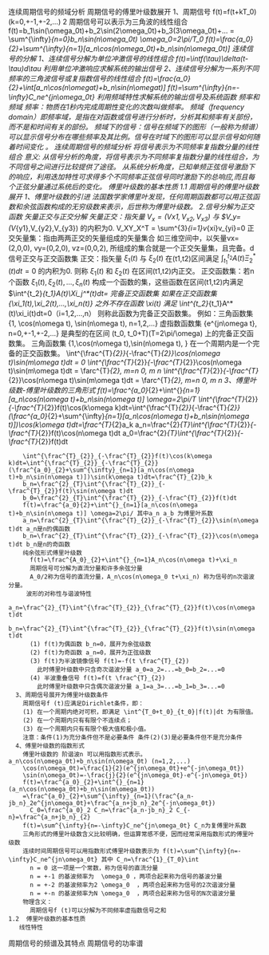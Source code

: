 连续周期信号的频域分析
  周期信号的傅里叶级数展开
    1、周期信号
      f(t)=f(t+kT_0) (k=0,+-1,+-2,...)
    2 周期信号可以表示为三角波的线性组合
      f(t)=b_1\sin(\omega_0t)+b_2\sin(2\omega_0t)+b_3(3\omega_0t)+...
      = \sum^{\infty}_{n=0}b_n\sin(n\omega_0t) \omega_0=2\pi/T_0
      f(t)=\frac{a_0}{2}+\sum^{\infty}{n=1}[a_n\cos(n\omega_0t)+b_n\sin(n\omega_0t)]
    连续信号的分解
      1、连续信号分解为单位冲激信号的线性组合
        f(t)=\intf(\tau)\delta(t-\tau)d\tau
        利用单位冲激响应求解系统的输出信号
      2、连续信号分解为一系列不同频率的三角波信号或复指数信号的线性组合
        f(t)=\frac{a_0}{2}+\int[a_n\cos(n\omegat)+b_n\sin(n\omegat)]
        f(t)=\sum^{\infty}{n=-\infty}C_ne^{jn\omega_0t}
        利用频域特性求解系统的输出信号及系统函数
    频率和频域
      频率：物质在1秒内完成周期性变化的次数叫做频率。
      频域（frequency domain）即频率域，是指在对函数或信号进行分析时，分析其和频率有关部份，而不是和时间有关的部份。
      频域下的信号：信号在频域下的图形（一般称为频谱）可以显示信号分布在哪些频率及其比例。信号在时域下的图形可以显示信号如何随着时间变化 。
    连续周期信号的频域分析
      将信号表示为不同频率复指数分量的线性组合
      意义:
        从信号分析的角度，将信号表示为不同频率复指数分量的线性组合，为不同信号之间进行比较提供了途径。
        从系统分析角度，已知单频正弦信号激励下的响应，利用迭加特性可求得多个不同频率正弦信号同时激励下的总响应,而且每个正弦分量通过系统后的变化。
  傅里叶级数的基本性质
    1.1  周期信号的傅里叶级数展开
      1、傅里叶级数的引进
        法国数学家傅里叶发现，任何周期函数都可以用正弦函数和余弦函数构成的无穷级数来表示，后世称为傅里叶级数。
      2.信号分解为正交函数
        矢量正交与正交分解
        矢量正交：指矢量 $V_x=(V{x1},V_{x2},V_{x3})$ 与 $V_y=(V_{y1},V_{y2},V_{y3}) 的内积为0.
          V_XY_X^T = \sum^{3}_{i=1}v_{xi}v_{yi}=0
        正交矢量集：指由两两正交的矢量组成的矢量集合
          如三维空间中，以矢量vx=(2,0,0), vy=(0,2,0), vz=(0,0,2), 所组成的集合就是一个正交矢量集，且完备。d
        信号正交与正交函数集
          正交：指矢量 $\xi_1(t)$ 与 $\xi_2(t)$ 在(t1,t2)区间满足 $\int^{t_2}_{t_1}A(t)\Xi_2^*(t)dt=0$ 的内积为0.
            则称 $\xi_1(t)$ 和 $\xi_2(t)$ 在区间(t1,t2)内正交。
          正交函数集：若n个函数 $\xi_1(t),\xi_2(t),...,\xi_n(t)$
            构成一个函数的集，这些函数在区间(t1,t2)内满足 $\int^{t_2}_{t_1}A(t)\Xi_j^*(t)dt=
          完备正交函数集
            如果在正交函数集 {\xi_1(t),\xi_2(t),...,\xi_n(t)}  之外不存在函数 \xi(t) 满足
              \int^{t_2}_{t_1}A^*(t)\xi_i(t)dt=0（i=1,2,…,n）
            则称此函数为完备正交函数集。
              例如：三角函数集 {1, \cos(n\omega t), \sin(n\omega t), n=1,2,...}
              虚指数函数集 {e^{jn\omega t}, n=0,+-1,+-2,...}
              是典型的在区间 (t_0, t_0+T)(T=2\pi/\omega) 上的完备正交函数集。
              三角函数集 {1,\cos(n\omega t),\sin(n\omega t), } 在一个周期内是一个完备的正交函数集。
                \int^{\frac^{T}_{2}}_{-\frac^{T}_{2}}\cos(n\omega t)\sin(m\omega t)dt = 0
                \int^{\frac^{T}_{2}}_{-\frac^{T}_{2}}\cos(n\omega t)\sin(m\omega t)dt = \farc^{T}_{2}, m=n 0, m n
                \int^{\frac^{T}_{2}}_{-\frac^{T}_{2}}\cos(n\omega t)\sin(m\omega t)dt = \farc^{T}_{2}, m=n 0, m n
      3、傅里叶级数-傅里叶级数的三角形式
        f(t)=\frac^{a_0}_{2}+\int^{}_{n=1}[a_n\cos(n\omega t)+b_n\sin(n\omega t)] \omega=2\pi/T
        \int^{\frac^{T}_{2}}_{-\frac^{T}_{2}}f(t)\cos(k\omega k)dt=\int^{\frac^{T}_{2}}_{-\frac^{T}_{2}}(\frac^{a_0}_{2}+\sum^{\infty}_{n=1}[a_n\cos(n\omega t)+b_n\sin(n\omega t)])\cos(k\omega t)dt=\frac^{T}_{2}a_k
        a_n=\frac^{2}_{T}\int^{\frac^{T}_{2}}_{-\frac^{T}_{2}}f(t)\cos(n\omega t)dt
        a_0=\frac^{2}_{T}\int^{\frac^{T}_{2}}_{-\frac^{T}_{2}}f(t)dt

        \int^{\frac^{T}_{2}}_{-\frac^{T}_{2}}f(t)\cos(k\omega k)dt=\int^{\frac^{T}_{2}}_{-\frac^{T}_{2}}(\frac^{a_0}_{2}+\sum^{\infty}_{n=1}[a_n\cos(n\omega t)+b_n\sin(n\omega t)])\sin(k\omega t)dt=\frac^{T}_{2}b_k
        b_n=\frac^{2}_{T}\int^{\frac^{T}_{2}}_{-\frac^{T}_{2}}f(t)\sin(n\omega t)dt
        b_0=\frac^{2}_{T}\int^{\frac^{T}_{2}}_{-\frac^{T}_{2}}f(t)dt
        f(t)=\frac^{a_0}{2}+\int^{}_{n=1}[a_n\cos(n\omega t)+b_n\sin(n\omega t)] \omega=2\pi/ 其中a_n a_b 为傅里叶系数
        a_n=\frac^{2}_{T}\int^{\frac^{T}_{2}}_{-\frac^{T}_{2}}\sin(n\omega t)dt a_n是n的偶函数
        b_n=\frac^{2}_{T}\int^{\frac^{T}_{2}}_{-\frac^{T}_{2}}\cos(n\omega t)dt b_n是n的奇函数
        纯余弦形式傅里叶级数
          f(t)=\frac^{A_0}_{2}+\int^{}_{n=1}A_n\cos(n\omega t)+\xi_n
          周期信号可分解为直流分量和许多余弦分量
          A_0/2称为信号的直流分量，A_n\cos(n\omega_0 t+\xi_n) 称为信号的n次谐波分量。
         波形的对称性与谐波特性
          a_n=\frac^{2}_{T}\int^{\frac^{T}_{2}}_{\frac^{T}_{2}}f(t)\cos(n\omega t)dt
          b_n=\frac^{2}_{T}\int^{\frac^{T}_{2}}_{\frac^{T}_{2}}f(t)\sin(n\omega t)dt
          (1) f(t)为偶函数 b_n=0，展开为余弦级数
          (2) f(t)为奇函数 a_n=0，展开为正弦级数
          (3) f(t)为半波镜像信号 f(t)=-f(t \frac^{T}_{2})
            此时傅里叶级数中只含奇次谐波分量 a_0=a_2=...=b_0=b_2=...=0
          (4) 半波重叠信号 f(t)=f(t \frac^{T}_{2})
            此时傅里叶级数中只含偶次谐波分量 a_1=a_3=...=b_1=b_3=...=0
      3、周期信号展开为傅里叶级数条件
        周期信号f (t)应满足Dirichlet条件，即：
        (1) 在一个周期内绝对可积，即满足 \int^{T_0+t_0}_{t_0}|f(t)|dt 为有限值。
        (2) 在一个周期内只有有限个不连续点；
        (3) 在一个周期内只有有限个极大值和极小值。
        注意：条件(1)为充分条件但不是必要条件 条件(2)(3)是必要条件但不是充分条件
      4、傅里叶级数的指数形式
        傅里叶级数的 阶谐波n 可以用指数形式表示。 a_n\cos(n\omega_0t)+b_n\sin(n\omega_0t) (n=1,2,...)
        \cos(n\omega_0t)=\frac{1}{2}(e^{jn\omega_0t}+e^{-jn\omega_0t})
        \sin(n\omega_0t)=-\frac{j}{2}(e^{jn\omega_0t}-e^{-jn\omega_0t})
        f(t)=\frac^{a_0}_{2}+\int^{}_{n=1}(a_n\cos(n\omega_0t)+b_n\sin(m\omega_0t))
        =\frac^{a_0}_{2}+\sum^{\infty}_{n=1}(\frac^{a_n-jb_n}_2e^{jn\omega_0t}+\frac^{a_n+jb_n}_2e^{-jn\omega_0t})
          C_0=\frac^{a_0}_2 C_n=\frac^{a_n-jb_n}_2 C_{-n}=\frac^{a_n+jb_n}_{2}
        f(t)=\sum^{\infty}{n=-\infty}C_ne^{jn\omega_0t} C_n为复傅里叶系数
        三角形式的傅里叶级数含义比较明确，但运算常感不便，因而经常采用指数形式的傅里叶级数
        连续时间周期信号可以用指数形式傅里叶级数表示为 f(t)=\sum^{\infty}{n=-\infty}C_ne^{jn\omega_0t} 其中 C_n=\frac^{1}_{T_0}\int
          n = 0 这一项是一个常数，称为信号的直流分量
          n = +-1 的基波频率为  \omega_0 ，两项合起来称为信号的基波分量
          n = +-2 的基波频率为2 \omega_0  ，两项合起来称为信号的2次谐波分量
          n = +-n 的基波频率为N \omega_0  ，两项合起来称为信号的N次谐波分量
        物理含义：
          周期信号f (t)可以分解为不同频率虚指数信号之和
    1.2  傅里叶级数的基本性质
       线性特性 
  周期信号的频谱及其特点
  周期信号的功率谱